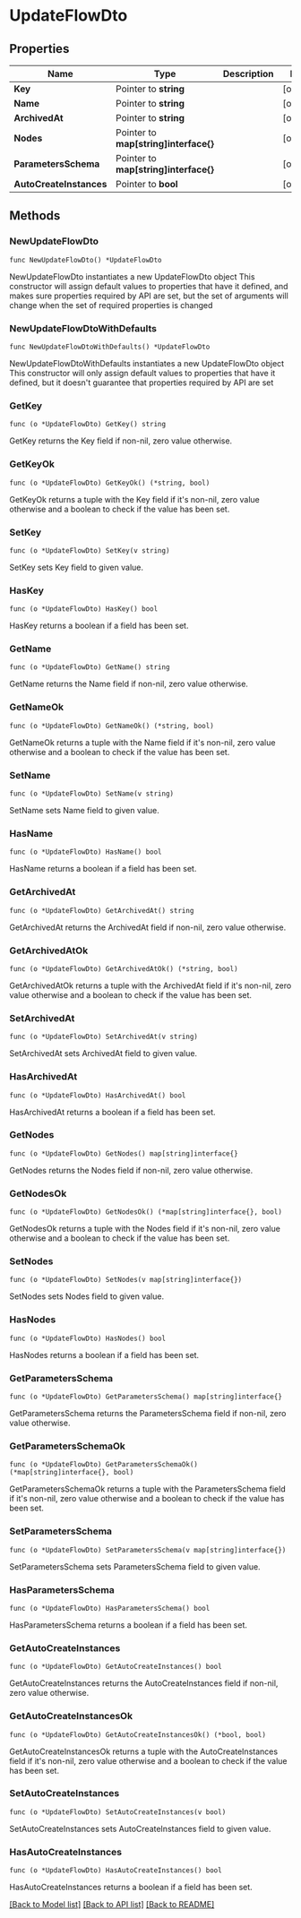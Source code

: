 # UpdateFlowDto

## Properties

Name | Type | Description | Notes
------------ | ------------- | ------------- | -------------
**Key** | Pointer to **string** |  | [optional] 
**Name** | Pointer to **string** |  | [optional] 
**ArchivedAt** | Pointer to **string** |  | [optional] 
**Nodes** | Pointer to **map[string]interface{}** |  | [optional] 
**ParametersSchema** | Pointer to **map[string]interface{}** |  | [optional] 
**AutoCreateInstances** | Pointer to **bool** |  | [optional] 

## Methods

### NewUpdateFlowDto

`func NewUpdateFlowDto() *UpdateFlowDto`

NewUpdateFlowDto instantiates a new UpdateFlowDto object
This constructor will assign default values to properties that have it defined,
and makes sure properties required by API are set, but the set of arguments
will change when the set of required properties is changed

### NewUpdateFlowDtoWithDefaults

`func NewUpdateFlowDtoWithDefaults() *UpdateFlowDto`

NewUpdateFlowDtoWithDefaults instantiates a new UpdateFlowDto object
This constructor will only assign default values to properties that have it defined,
but it doesn't guarantee that properties required by API are set

### GetKey

`func (o *UpdateFlowDto) GetKey() string`

GetKey returns the Key field if non-nil, zero value otherwise.

### GetKeyOk

`func (o *UpdateFlowDto) GetKeyOk() (*string, bool)`

GetKeyOk returns a tuple with the Key field if it's non-nil, zero value otherwise
and a boolean to check if the value has been set.

### SetKey

`func (o *UpdateFlowDto) SetKey(v string)`

SetKey sets Key field to given value.

### HasKey

`func (o *UpdateFlowDto) HasKey() bool`

HasKey returns a boolean if a field has been set.

### GetName

`func (o *UpdateFlowDto) GetName() string`

GetName returns the Name field if non-nil, zero value otherwise.

### GetNameOk

`func (o *UpdateFlowDto) GetNameOk() (*string, bool)`

GetNameOk returns a tuple with the Name field if it's non-nil, zero value otherwise
and a boolean to check if the value has been set.

### SetName

`func (o *UpdateFlowDto) SetName(v string)`

SetName sets Name field to given value.

### HasName

`func (o *UpdateFlowDto) HasName() bool`

HasName returns a boolean if a field has been set.

### GetArchivedAt

`func (o *UpdateFlowDto) GetArchivedAt() string`

GetArchivedAt returns the ArchivedAt field if non-nil, zero value otherwise.

### GetArchivedAtOk

`func (o *UpdateFlowDto) GetArchivedAtOk() (*string, bool)`

GetArchivedAtOk returns a tuple with the ArchivedAt field if it's non-nil, zero value otherwise
and a boolean to check if the value has been set.

### SetArchivedAt

`func (o *UpdateFlowDto) SetArchivedAt(v string)`

SetArchivedAt sets ArchivedAt field to given value.

### HasArchivedAt

`func (o *UpdateFlowDto) HasArchivedAt() bool`

HasArchivedAt returns a boolean if a field has been set.

### GetNodes

`func (o *UpdateFlowDto) GetNodes() map[string]interface{}`

GetNodes returns the Nodes field if non-nil, zero value otherwise.

### GetNodesOk

`func (o *UpdateFlowDto) GetNodesOk() (*map[string]interface{}, bool)`

GetNodesOk returns a tuple with the Nodes field if it's non-nil, zero value otherwise
and a boolean to check if the value has been set.

### SetNodes

`func (o *UpdateFlowDto) SetNodes(v map[string]interface{})`

SetNodes sets Nodes field to given value.

### HasNodes

`func (o *UpdateFlowDto) HasNodes() bool`

HasNodes returns a boolean if a field has been set.

### GetParametersSchema

`func (o *UpdateFlowDto) GetParametersSchema() map[string]interface{}`

GetParametersSchema returns the ParametersSchema field if non-nil, zero value otherwise.

### GetParametersSchemaOk

`func (o *UpdateFlowDto) GetParametersSchemaOk() (*map[string]interface{}, bool)`

GetParametersSchemaOk returns a tuple with the ParametersSchema field if it's non-nil, zero value otherwise
and a boolean to check if the value has been set.

### SetParametersSchema

`func (o *UpdateFlowDto) SetParametersSchema(v map[string]interface{})`

SetParametersSchema sets ParametersSchema field to given value.

### HasParametersSchema

`func (o *UpdateFlowDto) HasParametersSchema() bool`

HasParametersSchema returns a boolean if a field has been set.

### GetAutoCreateInstances

`func (o *UpdateFlowDto) GetAutoCreateInstances() bool`

GetAutoCreateInstances returns the AutoCreateInstances field if non-nil, zero value otherwise.

### GetAutoCreateInstancesOk

`func (o *UpdateFlowDto) GetAutoCreateInstancesOk() (*bool, bool)`

GetAutoCreateInstancesOk returns a tuple with the AutoCreateInstances field if it's non-nil, zero value otherwise
and a boolean to check if the value has been set.

### SetAutoCreateInstances

`func (o *UpdateFlowDto) SetAutoCreateInstances(v bool)`

SetAutoCreateInstances sets AutoCreateInstances field to given value.

### HasAutoCreateInstances

`func (o *UpdateFlowDto) HasAutoCreateInstances() bool`

HasAutoCreateInstances returns a boolean if a field has been set.


[[Back to Model list]](../README.md#documentation-for-models) [[Back to API list]](../README.md#documentation-for-api-endpoints) [[Back to README]](../README.md)


